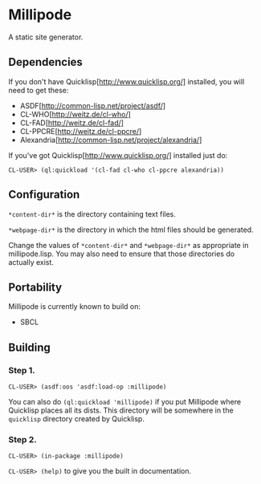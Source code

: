 # Millipode

A static site generator.

## Dependencies

If you don't have Quicklisp[http://www.quicklisp.org/] installed, you
will need to get these:

- ASDF[http://common-lisp.net/project/asdf/]
- CL-WHO[http://weitz.de/cl-who/]
- CL-FAD[http://weitz.de/cl-fad/]
- CL-PPCRE[http://weitz.de/cl-ppcre/]
- Alexandria[http://common-lisp.net/project/alexandria/]

If you've got Quicklisp[http://www.quicklisp.org/] installed just do:

`CL-USER> (ql:quickload '(cl-fad cl-who cl-ppcre alexandria))`

## Configuration

`*content-dir*` is the directory containing text files.

`*webpage-dir*` is the directory in which the html files should be
generated.

Change the values of `*content-dir*` and `*webpage-dir*` as
appropriate in millipode.lisp. You may also need to ensure that those
directories do actually exist.

## Portability

Millipode is currently known to build on:
- SBCL

## Building

### Step 1.

`CL-USER> (asdf:oos 'asdf:load-op :millipode)`

You can also do `(ql:quickload 'millipode)` if you put Millipode where
Quicklisp places all its dists. This directory will be somewhere in
the `quicklisp` directory created by Quicklisp.

### Step 2.

`CL-USER> (in-package :millipode)`

`CL-USER> (help)` to give you the built in documentation.